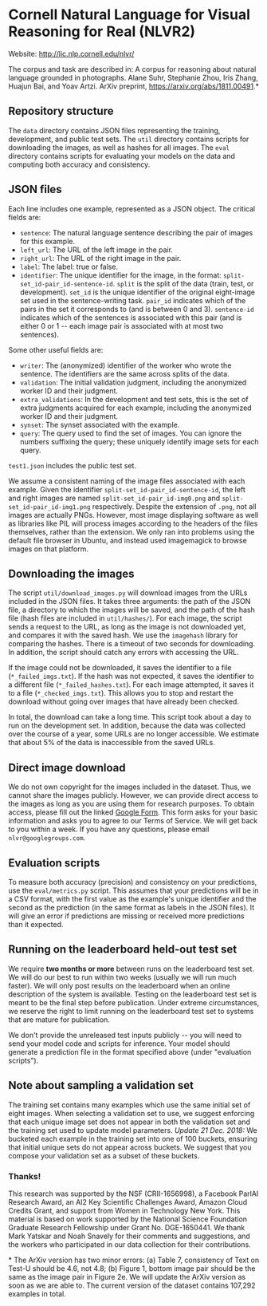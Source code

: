 # Cornell Natural Language for Visual Reasoning for Real (NLVR2)

Website: http://lic.nlp.cornell.edu/nlvr/

The corpus and task are described in: A corpus for reasoning about natural language grounded in photographs. Alane Suhr, Stephanie Zhou, Iris Zhang, Huajun Bai, and Yoav Artzi. ArXiv preprint, https://arxiv.org/abs/1811.00491.*

## Repository structure
The `data` directory contains JSON files representing the training, development, and public test sets. The `util` directory contains scripts for downloading the images, as well as hashes for all images. The `eval` directory contains scripts for evaluating your models on the data and computing both accuracy and consistency.

## JSON files
Each line includes one example, represented as a JSON object. The critical fields are:

* `sentence`: The natural language sentence describing the pair of images for this example.
* `left_url`: The URL of the left image in the pair.
* `right_url`: The URL of the right image in the pair.
* `label`: The label: true or false.
* `identifier`: The unique identifier for the image, in the format: `split-set_id-pair_id-sentence-id`. `split` is the split of the data (train, test, or development). `set_id` is the unique identifier of the original eight-image set used in the sentence-writing task. `pair_id` indicates which of the pairs in the set it corresponds to (and is between 0 and 3). `sentence-id` indicates which of the sentences is associated with this pair (and is either 0 or 1 -- each image pair is associated with at most two sentences).

Some other useful fields are:
* `writer`: The (anonymized) identifier of the worker who wrote the sentence. The identifiers are the same across splits of the data.
* `validation`: The initial validation judgment, including the anonymized worker ID and their judgment.
* `extra_validations`: In the development and test sets, this is the set of extra judgments acquired for each example, including the anonymized worker ID and their judgment.
* `synset`: The synset associated with the example.
* `query`: The query used to find the set of images. You can ignore the numbers suffixing the query; these uniquely identify image sets for each query. 

`test1.json` includes the public test set.

We assume a consistent naming of the image files associated with each example. Given the identifier `split-set_id-pair_id-sentence-id`, the left and right images are named `split-set_id-pair_id-img0.png` and `split-set_id-pair_id-img1.png` respectively. Despite the extension of `.png`, not all images are actually PNGs. However, most image displaying software as well as libraries like PIL will process images according to the headers of the files themselves, rather than the extension. We only ran into problems using the default file browser in Ubuntu, and instead used imagemagick to browse images on that platform.  

## Downloading the images
The script `util/download_images.py` will download images from the URLs included in the JSON files. It takes three arguments: the path of the JSON file, a directory to which the images will be saved, and the path of the hash file (hash files are included in `util/hashes/`). For each image, the script sends a request to the URL, as long as the image is not downloaded yet, and compares it with the saved hash. We use the `imagehash` library for comparing the hashes. There is a timeout of two seconds for downloading. In addition, the script should catch any errors with accessing the URL. 

If the image could not be downloaded, it saves the identifier to a file (`*_failed_imgs.txt`). If the hash was not expected, it saves the identifier to a different file (`*_failed_hashes.txt`). For each image attempted, it saves it to a file (`*_checked_imgs.txt`). This allows you to stop and restart the download without going over images that have already been checked.

In total, the download can take a long time. This script took about a day to run on the development set. In addition, because the data was collected over the course of a year, some URLs are no longer accessible. We estimate that about 5% of the data is inaccessible from the saved URLs.

## Direct image download
We do not own copyright for the images included in the dataset. Thus, we cannot share the images publicly. However, we can provide direct access to the images as long as you are using them for research purposes. To obtain access, please fill out the linked [Google Form]( https://goo.gl/forms/yS29stWnFWzrDBFH3). This form asks for your basic information and asks you to agree to our Terms of Service. We will get back to you within a week. If you have any questions, please email `nlvr@googlegroups.com`.

## Evaluation scripts
To measure both accuracy (precision) and consistency on your predictions, use the `eval/metrics.py` script. This assumes that your predictions will be in a CSV format, with the first value as the example's unique identifier and the second as the prediction (in the same format as labels in the JSON files). It will give an error if predictions are missing or received more predictions than it expected. 

## Running on the leaderboard held-out test set
We require **two months or more** between runs on the leaderboard test set. We will do our best to run within two weeks (usually we will run much faster). We will only post results on the leaderboard when an online description of the system is available. Testing on the leaderboard test set is meant to be the final step before publication. Under extreme circumstances, we reserve the right to limit running on the leaderboard test set to systems that are mature for publication. 

We don't provide the unreleased test inputs publicly -- you will need to send your model code and scripts for inference. Your model should generate a prediction file in the format specified above (under "evaluation scripts"). 

## Note about sampling a validation set
The training set contains many examples which use the same initial set of eight images. When selecting a validation set to use, we suggest enforcing that each unique image set does not appear in both the validation set and the training set used to update model parameters. *Update 21 Dec. 2018:* We bucketed each example in the training set into one of 100 buckets, ensuring that initial unique sets do not appear across buckets. We suggest that you compose your validation set as a subset of these buckets. 


### Thanks!
This research was supported by the NSF (CRII-1656998), a Facebook ParlAI Research Award, an AI2 Key Scientific Challenges Award, Amazon Cloud Credits Grant, and support from Women in Technology New York. This material is based on work supported by the National Science Foundation Graduate Research Fellowship under Grant No. DGE-1650441.  We thank Mark Yatskar and Noah Snavely for their comments and suggestions, and the workers who participated in our data collection for their contributions.

\* The ArXiv version has two minor errors: (a) Table 7, consistency of Text on Test-U should be 4.6, not 4.8; (b) Figure 1, bottom image pair should be the same as the image pair in Figure 2e. We will update the ArXiv version as soon as we are able to. The current version of the dataset contains 107,292 examples in total. 
